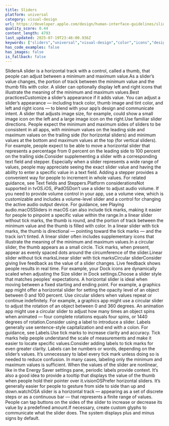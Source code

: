 ```yaml
---
title: Sliders
platform: universal
category: visual-design
url: https://developer.apple.com/design/human-interface-guidelines/sliders
quality_score: 0.44
content_length: 4793
last_updated: 2025-07-19T23:46:00.936Z
keywords: ["sliders","universal","visual-design","color","icons","design","feedback","animation","buttons","system"]
has_code_examples: false
has_images: false
is_fallback: false
---
```


SlidersA slider is a horizontal track with a control, called a thumb, that people can adjust between a minimum and maximum value.As a slider’s value changes, the portion of track between the minimum value and the thumb fills with color. A slider can optionally display left and right icons that illustrate the meaning of the minimum and maximum values.Best practicesCustomize a slider’s appearance if it adds value. You can adjust a slider’s appearance — including track color, thumb image and tint color, and left and right icons — to blend with your app’s design and communicate intent. A slider that adjusts image size, for example, could show a small image icon on the left and a large image icon on the right.Use familiar slider directions. People expect the minimum and maximum sides of sliders to be consistent in all apps, with minimum values on the leading side and maximum values on the trailing side (for horizontal sliders) and minimum values at the bottom and maximum values at the top (for vertical sliders). For example, people expect to be able to move a horizontal slider that represents a percentage from 0 percent on the leading side to 100 percent on the trailing side.Consider supplementing a slider with a corresponding text field and stepper. Especially when a slider represents a wide range of values, people may appreciate seeing the exact slider value and having the ability to enter a specific value in a text field. Adding a stepper provides a convenient way for people to increment in whole values. For related guidance, see Text fields and Steppers.Platform considerationsNot supported in tvOS.iOS, iPadOSDon’t use a slider to adjust audio volume. If you need to provide volume control in your app, use a volume view, which is customizable and includes a volume-level slider and a control for changing the active audio output device. For guidance, see Playing audio.macOSSliders in macOS can also include tick marks, making it easier for people to pinpoint a specific value within the range.In a linear slider without tick marks, the thumb is round, and the portion of track between the minimum value and the thumb is filled with color. In a linear slider with tick marks, the thumb is directional — pointing toward the tick marks — and the track isn’t tinted. A linear slider often includes supplementary icons that illustrate the meaning of the minimum and maximum values.In a circular slider, the thumb appears as a small circle. Tick marks, when present, appear as evenly spaced dots around the circumference of the slider.Linear slider without tick marksLinear slider with tick marksCircular sliderConsider giving live feedback as the value of a slider changes. Live feedback shows people results in real time. For example, your Dock icons are dynamically scaled when adjusting the Size slider in Dock settings.Choose a slider style that matches peoples’ expectations. A horizontal slider is ideal when moving between a fixed starting and ending point. For example, a graphics app might offer a horizontal slider for setting the opacity level of an object between 0 and 100 percent. Use circular sliders when values repeat or continue indefinitely. For example, a graphics app might use a circular slider to adjust the rotation of an object between 0 and 360 degrees. An animation app might use a circular slider to adjust how many times an object spins when animated — four complete rotations equals four spins, or 1440 degrees of rotation.Consider using a label to introduce a slider. Labels generally use sentence-style capitalization and end with a colon. For guidance, see Labels.Use tick marks to increase clarity and accuracy. Tick marks help people understand the scale of measurements and make it easier to locate specific values.Consider adding labels to tick marks for even greater clarity. Labels can be numbers or words, depending on the slider’s values. It’s unnecessary to label every tick mark unless doing so is needed to reduce confusion. In many cases, labeling only the minimum and maximum values is sufficient. When the values of the slider are nonlinear, like in the Energy Saver settings pane, periodic labels provide context. It’s also a good idea to provide a tooltip that displays the value of the thumb when people hold their pointer over it.visionOSPrefer horizontal sliders. It’s generally easier for people to gesture from side to side than up and down.watchOSA slider is a horizontal track — appearing as a set of discrete steps or as a continuous bar — that represents a finite range of values. People can tap buttons on the sides of the slider to increase or decrease its value by a predefined amount.If necessary, create custom glyphs to communicate what the slider does. The system displays plus and minus signs by default.